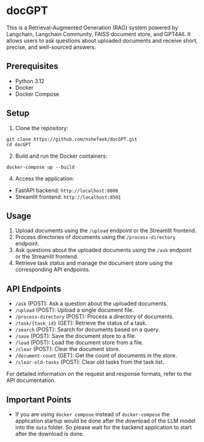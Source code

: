 # docGPT

This is a Retrieval-Augmented Generation (RAG) system powered by Langchain, Langchain Community, FAISS document store, and GPT4All. It allows users to ask questions about uploaded documents and receive short, precise, and well-sourced answers.

## Prerequisites

- Python 3.12
- Docker
- Docker Compose

## Setup

1. Clone the repository: 
```
git clone https://github.com/nshefeek/docGPT.git
cd docGPT
```
2. Build and run the Docker containers:
```
docker-compose up --build
```

4. Access the application:
- FastAPI backend: `http://localhost:8000`
- Streamlit frontend: `http://localhost:8501`

## Usage

1. Upload documents using the `/upload` endpoint or the Streamlit frontend.
2. Process directories of documents using the `/process-directory` endpoint.
3. Ask questions about the uploaded documents using the `/ask` endpoint or the Streamlit frontend.
4. Retrieve task status and manage the document store using the corresponding API endpoints.

## API Endpoints

- `/ask` (POST): Ask a question about the uploaded documents.
- `/upload` (POST): Upload a single document file.
- `/process-directory` (POST): Process a directory of documents.
- `/task/{task_id}` (GET): Retrieve the status of a task.
- `/search` (POST): Search for documents based on a query.
- `/save` (POST): Save the document store to a file.
- `/load` (POST): Load the document store from a file.
- `/clear` (POST): Clear the document store.
- `/document-count` (GET): Get the count of documents in the store.
- `/clear-old-tasks` (POST): Clear old tasks from the task list.

For detailed information on the request and response formats, refer to the API documentation.

## Important Points 
- If you are using `docker compose` instead of `docker-compose` the application startup would be done after the download of the LLM model into the `data` folder. So please wait for the backend application to start after the download is done.